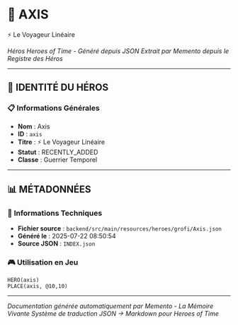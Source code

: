 # 🏹 **AXIS**
⚡ Le Voyageur Linéaire

*Héros Heroes of Time - Généré depuis JSON*
*Extrait par Memento depuis le Registre des Héros*

---

## 🎯 **IDENTITÉ DU HÉROS**

### 📋 **Informations Générales**
- **Nom** : Axis
- **ID** : `axis`
- **Titre** : ⚡ Le Voyageur Linéaire
- **Statut** : RECENTLY_ADDED
- **Classe** : Guerrier Temporel


---

## 📊 **MÉTADONNÉES**

### 🔧 **Informations Techniques**
- **Fichier source** : `backend/src/main/resources/heroes/grofi/Axis.json`
- **Généré le** : 2025-07-22 08:50:54
- **Source JSON** : `INDEX.json`

### 🎮 **Utilisation en Jeu**
```hots
HERO(axis)
PLACE(axis, @10,10)
```

---

*Documentation générée automatiquement par Memento - La Mémoire Vivante*
*Système de traduction JSON → Markdown pour Heroes of Time*
